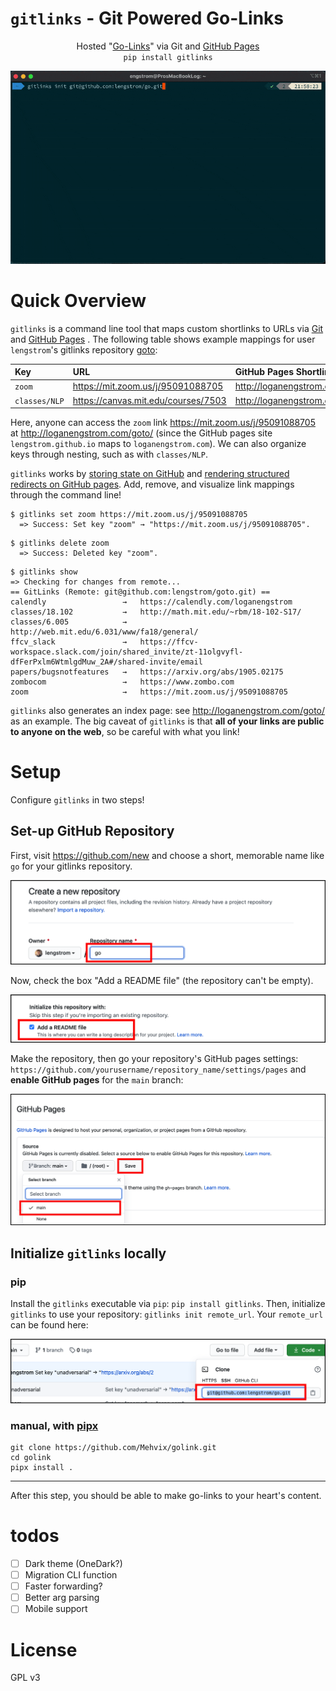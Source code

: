 # `gitlinks` - Git Powered Go-Links
<p align = 'center'>
    Hosted "<a href="https://yiou.me/blog/posts/google-go-link">Go-Links</a>" via Git and <a href="https://pages.github.com">GitHub Pages</a>
    <br/>
    <code>pip install gitlinks</code>
    <br/>
    <p align = 'center'>
    <img src="static/demo.gif"/>
    </p>
</p>

# Quick Overview

`gitlinks` is a command line tool that maps custom shortlinks to URLs via
[Git](https://git-scm.com) and [GitHub Pages](https://pages.github.com) .
The following table shows example mappings for user `lengstrom`'s gitlinks repository
[goto](https://github.com/lengstrom/goto):

| Key           | URL                                 | GitHub Pages Shortlink                    |
| :------------ | :---------------------------------- | :---------------------------------------- |
| `zoom`        | https://mit.zoom.us/j/95091088705   | http://loganengstrom.com/goto/zoom        |
| `classes/NLP` | https://canvas.mit.edu/courses/7503 | http://loganengstrom.com/goto/classes/nlp |

Here, anyone can access the
`zoom` link https://mit.zoom.us/j/95091088705 at http://loganengstrom.com/goto/
(since the GitHub pages site `lengstrom.github.io` maps to `loganengstrom.com`).
We can also organize keys through nesting, such as with `classes/NLP`.

`gitlinks` works by [storing state on GitHub](https://github.com/lengstrom/goto/blob/main/index.csv)
and [rendering structured redirects on GitHub pages](https://github.com/lengstrom/goto). Add, remove, and visualize link mappings through the command line!

```
$ gitlinks set zoom https://mit.zoom.us/j/95091088705
  => Success: Set key "zoom" → "https://mit.zoom.us/j/95091088705".
```
```
$ gitlinks delete zoom
  => Success: Deleted key "zoom".
```
```
$ gitlinks show
=> Checking for changes from remote...
== GitLinks (Remote: git@github.com:lengstrom/goto.git) ==
calendly                 →   https://calendly.com/loganengstrom
classes/18.102           →   http://math.mit.edu/~rbm/18-102-S17/
classes/6.005            →   http://web.mit.edu/6.031/www/fa18/general/
ffcv_slack               →   https://ffcv-workspace.slack.com/join/shared_invite/zt-11olgvyfl-dfFerPxlm6WtmlgdMuw_2A#/shared-invite/email
papers/bugsnotfeatures   →   https://arxiv.org/abs/1905.02175
zombocom                 →   https://www.zombo.com
zoom                     →   https://mit.zoom.us/j/95091088705
```

`gitlinks` also generates an index page: see
http://loganengstrom.com/goto/ as an example. The big caveat of `gitlinks` is that <b>all of your links are public to anyone on the web</b>, so be careful with what you link!

# Setup

Configure `gitlinks` in two steps!

## Set-up GitHub Repository

First, visit https://github.com/new and choose a short, memorable name like
`go` for your gitlinks repository.

![](static/make_repo.png)

Now, check the box "Add a README file" (the repository can't be empty).

![](static/add_readme.png)

Make the repository, then go your repository's GitHub pages settings:
`https://github.com/yourusername/repository_name/settings/pages` and **enable GitHub pages** for the `main` branch:

![](static/enable_ghpages.png)

## Initialize `gitlinks` locally

### pip

Install the `gitlinks` executable via `pip`: `pip install gitlinks`. Then,
initialize `gitlinks` to use your repository: `gitlinks init remote_url`.
Your `remote_url` can be found here:

![](static/remote_url.png)

### manual, with [pipx](https://pypa.github.io/pipx/)

```
git clone https://github.com/Mehvix/golink.git
cd golink
pipx install .
```

---

After this step, you should be able to make go-links to your heart's content.


# todos

- [ ] Dark theme (OneDark?)
- [ ] Migration CLI function
- [ ] Faster forwarding?
- [ ] Better arg parsing
- [ ] Mobile support

# License
GPL v3
